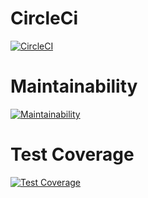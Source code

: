# CircleCi
[![CircleCI](https://dl.circleci.com/status-badge/img/gh/um-computacion-tm/ajedrez-2024-Camila-Choque/tree/main.svg?style=svg)](https://dl.circleci.com/status-badge/redirect/gh/um-computacion-tm/ajedrez-2024-Camila-Choque/tree/main) 

# Maintainability
[![Maintainability](https://api.codeclimate.com/v1/badges/9b04e8c4e73e80f86f57/maintainability)](https://codeclimate.com/github/um-computacion-tm/ajedrez-2024-Camila-Choque/maintainability)

# Test Coverage
[![Test Coverage](https://api.codeclimate.com/v1/badges/9b04e8c4e73e80f86f57/test_coverage)](https://codeclimate.com/github/um-computacion-tm/ajedrez-2024-Camila-Choque/test_coverage)